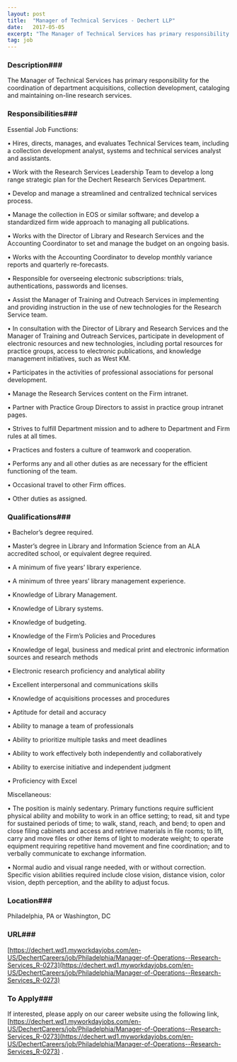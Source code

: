 ```yaml
---
layout: post
title:  "Manager of Technical Services - Dechert LLP"
date:   2017-05-05
excerpt: "The Manager of Technical Services has primary responsibility for the coordination of department acquisitions, collection development, cataloging and maintaining on-line research services.  "
tag: job
---
```


### Description###

The Manager of Technical Services has primary responsibility for the coordination of department acquisitions, collection development, cataloging and maintaining on-line research services.  


### Responsibilities###

Essential Job Functions: 


•   Hires, directs, manages, and evaluates Technical Services team, including a collection development analyst, systems and technical services analyst and assistants. 

•  Work with the Research Services Leadership Team to develop a long range strategic plan for the Dechert Research Services Department.  

•  Develop and manage a streamlined and centralized technical services process.  

•  Manage the collection in EOS or similar software; and develop a standardized firm wide approach to managing all publications.   

•  Works with the Director of Library and Research Services and the Accounting Coordinator to set and manage the budget on an ongoing basis. 

•  Works with the Accounting Coordinator to develop monthly variance reports and quarterly re-forecasts. 

•  Responsible for overseeing electronic subscriptions: trials, authentications, passwords and licenses. 

•  Assist the Manager of Training and Outreach Services in implementing and providing instruction in the use of new technologies for the Research Service team. 

•  In consultation with the Director of  Library and Research Services and the Manager of Training and Outreach Services, participate in development of electronic resources and new technologies, including portal resources for practice groups, access to electronic publications, and knowledge management initiatives, such as West KM. 

•  Participates in the activities of professional associations for personal development. 

•  Manage the Research Services content on the Firm intranet. 

•  Partner with Practice Group Directors to assist in practice group intranet pages. 

•  Strives to fulfill Department mission and to adhere to Department and Firm rules at all times. 

•  Practices and fosters a culture of teamwork and cooperation. 

•  Performs any and all other duties as are necessary for the efficient functioning of the team. 

•  Occasional travel to other Firm offices.  

•  Other duties as assigned. 


### Qualifications###


•  Bachelor’s degree required.

•  Master’s degree in Library and Information Science from an ALA accredited school, or equivalent degree required.

•  A minimum of five years’ library experience.

•  A minimum of three years’ library management experience.

•  Knowledge of Library Management.

•  Knowledge of Library systems.

•  Knowledge of budgeting.

•  Knowledge of the Firm’s Policies and Procedures

•  Knowledge of legal, business and medical print and electronic information sources and research methods

•  Electronic research proficiency and analytical ability

•  Excellent interpersonal and communications skills

•  Knowledge of acquisitions processes and procedures

•  Aptitude for detail and accuracy

•  Ability to manage a team of professionals

•  Ability to prioritize multiple tasks and meet deadlines

•  Ability to work effectively both independently and collaboratively

•  Ability to exercise initiative and independent judgment

•  Proficiency with Excel

Miscellaneous:

•  The position is mainly sedentary.  Primary functions require sufficient physical ability and mobility to work in an office setting; to read, sit and type for sustained periods of time; to walk, stand, reach, and bend; to open and close filing cabinets and access and retrieve materials in file rooms; to lift, carry and move files or other items of light to moderate weight; to operate equipment requiring repetitive hand movement and fine coordination; and to verbally communicate to exchange information.

•  Normal audio and visual range needed, with or without correction. Specific vision abilities required include close vision, distance vision, color vision, depth perception, and the ability to adjust focus.





### Location###

Philadelphia, PA or Washington, DC 


### URL###

[https://dechert.wd1.myworkdayjobs.com/en-US/DechertCareers/job/Philadelphia/Manager-of-Operations--Research-Services_R-0273](https://dechert.wd1.myworkdayjobs.com/en-US/DechertCareers/job/Philadelphia/Manager-of-Operations--Research-Services_R-0273)

### To Apply###

If interested, please apply on our career website using the following link, [https://dechert.wd1.myworkdayjobs.com/en-US/DechertCareers/job/Philadelphia/Manager-of-Operations--Research-Services_R-0273](https://dechert.wd1.myworkdayjobs.com/en-US/DechertCareers/job/Philadelphia/Manager-of-Operations--Research-Services_R-0273) . 





